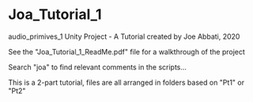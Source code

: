 # Joa_Tutorial_1
audio_primives_1 Unity Project - A Tutorial created by Joe Abbati, 2020

See the "Joa_Tutorial_1_ReadMe.pdf" file for a walkthrough of the project

Search "joa" to find relevant comments in the scripts...

This is a 2-part tutorial, files are all arranged in folders based on "Pt1" or "Pt2"
